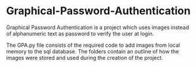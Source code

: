 # Graphical-Password-Authentication
Graphical Password Authentication is a project which uses images instead of alphanumeric text as password to verify the user at login.

The GPA.py file consists of the required code to add images from local memory to the sql database.
The folders contain an outline of how the images were stored and used during the creation of the project.
